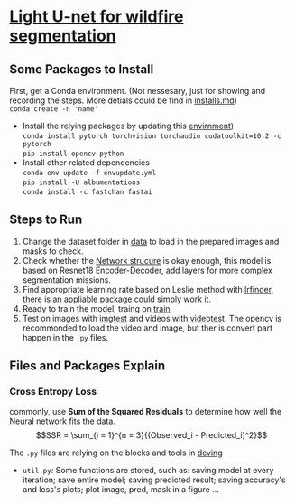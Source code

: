 # [Light U-net for wildfire segmentation](https://github.com/qiaolinhan/giao/tree/master/havingfun/detecting/segmentation/lightunet18)
## Some Packages to Install
First, get a Conda environment. (Not nessesary, just for showing and recording 
the steps. More detials could be find in [installs.md](https://github.com/qiaolinhan/giao/installs.md)) </br>
`conda create -n 'name'` </br>
* Install the relying packages by updating this [envirnment](https://github.com/qiaolinhan/giao/envupdate.yml)) </br>
`conda install pytorch torchvision torchaudio cudatoolkit=10.2 -c pytorch` </br>
`pip install opencv-python`</br>
* Install other related dependencies </br>
`conda env update -f envupdate.yml` </br>
`pip install -U albumentations` </br>
`conda install -c fastchan fastai` </br>
## Steps to Run
1. Change the dataset folder in [data](https://github.com/qiaolinhan/giao/blob/master/havingfun/detecting/segmentation/lightunet18/lightdataCV.py) to load in the prepared images and masks to check.
2. Check whether the [Network strucure](https://github.com/qiaolinhan/giao/blob/master/havingfun/detecting/segmentation/lightunet18/lightunet.py) is okay enough, this model is based on Resnet18 Encoder-Decoder, add layers for more complex segmentation missions.
3. Find appropriate learning rate based on Leslie method with [lrfinder](https://github.com/qiaolinhan/giao/blob/master/havingfun/detecting/segmentation/lightunet18/lightlrfind.py), there is an [appliable package](https://pypi.org/project/torch-lr-finder/?msclkid=c492365aaf6c11ec9d78518a9cef19b9) could simply work it.
4. Ready to train the model, traing on [train](https://github.com/qiaolinhan/giao/blob/master/havingfun/detecting/segmentation/lightunet18/lighttrain.py)
5. Test on images with [imgtest](https://github.com/qiaolinhan/giao/blob/master/havingfun/detecting/segmentation/lightunet18/lighttestimg.py) and videos with [videotest](https://github.com/qiaolinhan/giao/blob/master/havingfun/detecting/segmentation/lightunet18/lighttestvideo.py). The opencv is recommonded to load the video and image, but ther is convert part happen in the `.py` files.

## Files and Packages Explain
### Cross Entropy Loss
commonly, use __Sum of the Squared Residuals__ to determine how well the Neural network fits the data.
$$SSR = \sum_{i = 1}^{n = 3}{(Observed_i - Predicted_i)^2}$$

The `.py` files are relying on the blocks and tools in [deving](https://github.com/qiaolinhan/giao/tree/master/havingfun/deving)
* `util.py`: Some functions are stored, such as: saving model at every iteration; save entire model; saving predicted result; saving accuracy's and loss's plots; plot image, pred, mask in a figure ...


